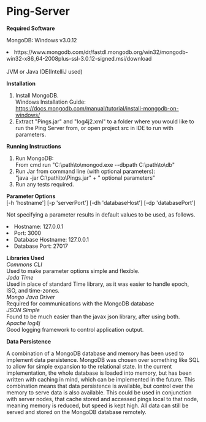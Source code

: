 # Ping-Server
<b>Required Software</b><br>
<p><lu>
MongoDB: Windows v3.0.12<br>
<li>https://www.mongodb.com/dr/fastdl.mongodb.org/win32/mongodb-win32-x86_64-2008plus-ssl-3.0.12-signed.msi/download</li><br>
JVM or Java IDE(IntelliJ used)<br>
</lu>
</p>

<b>Installation</b>
  1. Install MongoDB.<br>
      Windows Installation Guide: https://docs.mongodb.com/manual/tutorial/install-mongodb-on-windows/
  2. Extract "Pings.jar" and "log4j2.xml" to a folder where you would like to run the Ping Server from, or open project src in IDE to run with parameters.

<b>Running Instructions</b>
  1. Run MongoDB:<br>
      From cmd run "C:\path\to\mongod.exe --dbpath C:\path\to\db"
  2. Run Jar from command line (with optional parameters):<br>
      "java -jar C:\path\to\Pings.jar" + " optional parameters"
  3. Run any tests required.

<b>Parameter Options</b><br>
[-h 'hostname'] [-p 'serverPort'] [-dh 'databaseHost'] [-dp 'databasePort']

<p>Not specifying a parameter results in default values to be used, as follows.</p>
<lu>
<li>Hostname: 127.0.0.1</li>
<li>Port: 3000</li>
<li>Database Hostname:	127.0.0.1</li>
<li>Database Port: 27017</li>
</lu>

<b>Libraries Used</b><br>
<lu>
<i>Commons CLI</i><br>
Used to make parameter options simple and flexible.<br>
<i>Joda Time</i><br>
Used in place of standard Time library, as it was easier to handle epoch, ISO, and time-zones.<br>
<i>Mongo Java Driver</i><br>
Required for communications with the MongoDB database<br>
<i>JSON Simple</i><br>
Found to be much easier than the javax json library, after using both.<br>
<i>Apache log4j</i><br>
Good logging framework to control application output.<br>
</lu>
  
<b>Data Persistence</b>
<p>
A combination of a MongoDB database and memory has been used to implement data persistence. MongoDB was chosen over something like SQL to allow for simple expansion to the relational state. In the current implementation, the whole database is loaded into memory, but has been written with caching in mind, which can be implemented in the future. This combination means that data persistence is available, but control over the memory to serve data is also available. This could be used in conjunction with server nodes, that cache stored and accessed pings local to that node, meaning memory is reduced, but speed is kept high. All data can still be served and stored on the MongoDB database remotely.
</p>
